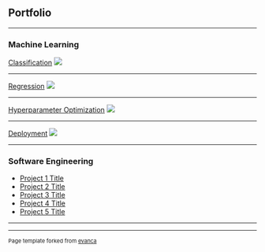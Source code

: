 ## Portfolio

---

### Machine Learning 

[Classification](/sample_page)
<img src="images/dummy_thumbnail.jpg?raw=true"/>

---
[Regression](/pdf/sample_presentation.pdf)
<img src="images/dummy_thumbnail.jpg?raw=true"/>

---
[Hyperparameter Optimization](http://example.com/)
<img src="images/dummy_thumbnail.jpg?raw=true"/>

---
[Deployment](http://example.com/)
<img src="images/dummy_thumbnail.jpg?raw=true"/>

---


### Software Engineering

- [Project 1 Title](http://example.com/)
- [Project 2 Title](http://example.com/)
- [Project 3 Title](http://example.com/)
- [Project 4 Title](http://example.com/)
- [Project 5 Title](http://example.com/)

---




---
<p style="font-size:11px">Page template forked from <a href="https://github.com/evanca/quick-portfolio">evanca</a></p>
<!-- Remove above link if you don't want to attibute -->
